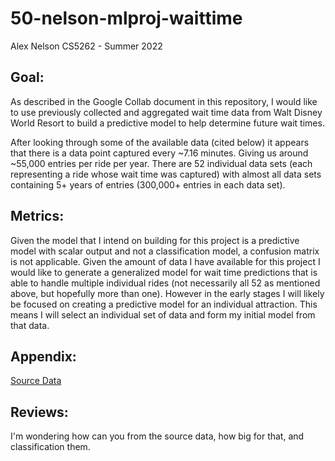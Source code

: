 # 50-nelson-mlproj-waittime

Alex Nelson
CS5262 - Summer 2022

## Goal:
As described in the Google Collab document in this repository, I would like to use previously collected and aggregated wait time data from Walt Disney World Resort to build a predictive model to help determine future wait times.

After looking through some of the available data (cited below) it appears that there is a data point captured every ~7.16 minutes. Giving us around ~55,000 entries per ride per year. There are 52 individual data sets (each representing a ride whose wait time was captured) with almost all data sets containing 5+ years of entries (300,000+ entries in each data set).

## Metrics:
Given the model that I intend on building for this project is a predictive model with scalar output and not a classification model, a confusion matrix is not applicable. Given the amount of data I have available for this project I would like to generate a generalized model for wait time predictions that is able to handle multiple individual rides (not necessarily all 52 as mentioned above, but hopefully more than one). However in the early stages I will likely be focused on creating a predictive model for an individual attraction. This means I will select an individual set of data and form my initial model from that data.

## Appendix:
[Source Data](https://touringplans.com/walt-disney-world/crowd-calendar)


## Reviews:

I'm wondering how can you from the source data, how big for that, and classification them.
